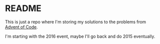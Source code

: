 # README
This is just a repo where I'm storing my solutions to the problems from [Advent of Code](http://adventofcode.com/).

I'm starting with the 2016 event, maybe I'll go back and do 2015 eventually.